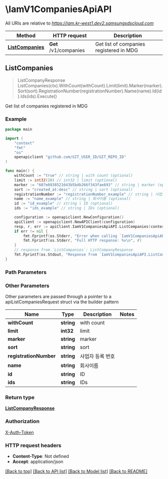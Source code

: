 # \IamV1CompaniesApiAPI

All URIs are relative to *https://iam.kr-west1.dev2.samsungsdscloud.com*

Method | HTTP request | Description
------------- | ------------- | -------------
[**ListCompanies**](IamV1CompaniesApiAPI.md#ListCompanies) | **Get** /v1/companies | Get list of companies registered in MDG



## ListCompanies

> ListCompanyResponse ListCompanies(ctx).WithCount(withCount).Limit(limit).Marker(marker).Sort(sort).RegistrationNumber(registrationNumber).Name(name).Id(id).Ids(ids).Execute()

Get list of companies registered in MDG



### Example

```go
package main

import (
	"context"
	"fmt"
	"os"
	openapiclient "github.com/GIT_USER_ID/GIT_REPO_ID"
)

func main() {
	withCount := "true" // string | with count (optional)
	limit := int32(20) // int32 | limit (optional)
	marker := "607e0938521643b5b4b266f343fae693" // string | marker (optional)
	sort := "created_at:desc" // string | sort (optional)
	registrationNumber := "registrationNumber_example" // string | 사업자 등록 번호 (optional)
	name := "name_example" // string | 회사이름 (optional)
	id := "id_example" // string | ID (optional)
	ids := "ids_example" // string | IDs (optional)

	configuration := openapiclient.NewConfiguration()
	apiClient := openapiclient.NewAPIClient(configuration)
	resp, r, err := apiClient.IamV1CompaniesApiAPI.ListCompanies(context.Background()).WithCount(withCount).Limit(limit).Marker(marker).Sort(sort).RegistrationNumber(registrationNumber).Name(name).Id(id).Ids(ids).Execute()
	if err != nil {
		fmt.Fprintf(os.Stderr, "Error when calling `IamV1CompaniesApiAPI.ListCompanies``: %v\n", err)
		fmt.Fprintf(os.Stderr, "Full HTTP response: %v\n", r)
	}
	// response from `ListCompanies`: ListCompanyResponse
	fmt.Fprintf(os.Stdout, "Response from `IamV1CompaniesApiAPI.ListCompanies`: %v\n", resp)
}
```

### Path Parameters



### Other Parameters

Other parameters are passed through a pointer to a apiListCompaniesRequest struct via the builder pattern


Name | Type | Description  | Notes
------------- | ------------- | ------------- | -------------
 **withCount** | **string** | with count | 
 **limit** | **int32** | limit | 
 **marker** | **string** | marker | 
 **sort** | **string** | sort | 
 **registrationNumber** | **string** | 사업자 등록 번호 | 
 **name** | **string** | 회사이름 | 
 **id** | **string** | ID | 
 **ids** | **string** | IDs | 

### Return type

[**ListCompanyResponse**](ListCompanyResponse.md)

### Authorization

[X-Auth-Token](../README.md#X-Auth-Token)

### HTTP request headers

- **Content-Type**: Not defined
- **Accept**: application/json

[[Back to top]](#) [[Back to API list]](../README.md#documentation-for-api-endpoints)
[[Back to Model list]](../README.md#documentation-for-models)
[[Back to README]](../README.md)

